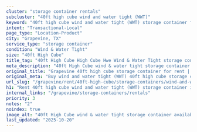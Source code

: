 ```yaml
---
cluster: "storage container rentals"
subcluster: "40ft high cube wind and water tight (WWT)"
keyword: "40ft high cube wind and water tight (WWT) storage container for rent Grapevine, TX"
intent: "Transactional-Local"
page_type: "Location-Product"
city: "Grapevine, TX"
service_type: "storage container"
condition: "Wind & Water Tight"
size: "40ft High Cube"
title_tag: "40ft High Cube High Cube Hwe Wind & Water Tight storage container Sales in Grapevine | LC Container"
meta_description: "40ft High Cube wind & water tight storage container sales in Grapevine. High cube containers with extra height. Fast delivery, competitive pricing. Serving storage containers area. Quote ID: DAI. Call (214) 524-4168 for your free quote today."
original_title: "Grapevine 40ft high cube storage container for rent | LC"
original_meta: "Buy wind and water tight (WWT) 40ft high cube storage container rent with local delivery in Grapevine, TX. LC Container — local Since 2003. Request a fast quote today."
url_slug: "/grapevine/rent/40ft-high-cube/storage-containers/wind-and-water-tight-wwt"
h1: "Rent 40ft high cube wind and water tight (WWT) storage container in Grapevine"
internal_links: "/grapevine/storage-containers/rentals"
priority: 3
notes: "2"
noindex: true
image_alt: "40ft High Cube wind & water tight storage container available for delivery in Grapevine"
last_updated: "2025-10-20"
---
```


<!-- TODO: Add unique city/inventory copy, images, and internal links here. -->
